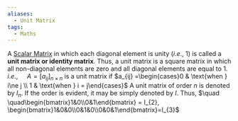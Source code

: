 ```yaml
---
aliases:
  - Unit Matrix
tags:
  - Maths
---
```

A [Scalar Matrix](Scalar%20Matrix.md) in which each diagonal element is unity ($i.e., \ 1$) is called a **unit matrix or identity matrix**.
Thus, a unit matrix is a square matrix in which all non-diagonal elements are zero and all diagonal elements are equal to $1$.
$i.e., \quad$ $A =[a_{ij}]_{n\times n}$ is a unit matrix if $a_{ij} =\begin{cases}0 & \text{when } i\ne j \\ 1 & \text{when } i = j\end{cases}$
A unit matrix of order $n$ is denoted by $I_{n}$. If the order is evident, it may be simply denoted by $I$.
Thus, $\quad \quad\begin{bmatrix}1&0\\0&1\end{bmatrix} = I_{2}, \begin{bmatrix}1&0&0\\0&1&0\\0&0&1\end{bmatrix}=I_{3}$
